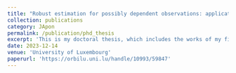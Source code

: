 ```yaml
---
title: "Robust estimation for possibly dependent observations: application to mixture and hidden Markov models"
collection: publications
category: JApon
permalink: /publication/phd_thesis
excerpt: 'This is my doctoral thesis, which includes the works of my first two papers.'
date: 2023-12-14
venue: 'University of Luxembourg'
paperurl: 'https://orbilu.uni.lu/handle/10993/59847'
---
```


